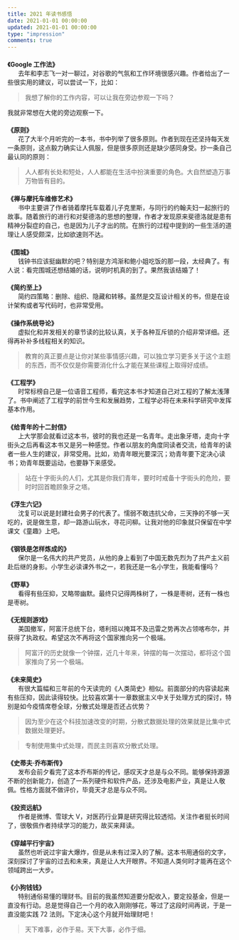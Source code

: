 ```yaml
---
title: 2021 年读书感悟
date: 2021-01-01 00:00:00
updated: 2021-01-01 00:00:00
type: "impression"
comments: true
---
```


<style>
.post-title {
  display: none !important;
}
.posts-expand {
  padding-top: 0px !important;
}
h4{
  margin-bottom: 0px !important;
}
</style>

<h4 id="Google 工作法">《Google 工作法》</h4>&nbsp;&nbsp;&nbsp;&nbsp;&nbsp;&nbsp;去年和李志飞一对一聊过，对谷歌的气氛和工作环境很感兴趣。作者给出了一些很实用的建议，可以尝试一下，比如：

> 我想了解你的工作内容，可以让我在旁边参观一下吗？

我就非常想在大佬的旁边观察一下。

<h4 id="原则">《原则》</h4>&nbsp;&nbsp;&nbsp;&nbsp;&nbsp;&nbsp;花了大半个月听完的一本书，书中列举了很多原则。作者到现在还坚持每天发一条原则，这点毅力确实让人佩服，但是很多原则还是缺少感同身受。抄一条自己最认同的原则：

> 人人都有长处和短处，人人都能在生活中扮演重要的角色。大自然塑造万事万物皆有目的。

<h4 id="禅与摩托车维修艺术">《禅与摩托车维修艺术》</h4>&nbsp;&nbsp;&nbsp;&nbsp;&nbsp;&nbsp;书中主要讲了作者骑着摩托车载着儿子克里斯，与同行的约翰夫妇一起旅行的故事。随着旅行的进行和对斐德洛的思想的整理，作者才发现原来斐德洛就是患有精神分裂症的自己，也是因为儿子才出的院。在旅行的过程中提到的一些生活的道理让人感受颇深，比如欲速则不达。

<h4 id="围城">《围城》</h4>&nbsp;&nbsp;&nbsp;&nbsp;&nbsp;&nbsp;钱钟书应该挺幽默的吧？特别是方鸿渐和鲍小姐吃饭的那一段，太经典了。有人说：看完围城还想结婚的话，说明时机真的到了。果然我该结婚了！

<h4 id="简约至上">《简约至上》</h4>&nbsp;&nbsp;&nbsp;&nbsp;&nbsp;&nbsp;简约四策略：删除、组织、隐藏和转移。虽然是交互设计相关的书，但是在设计架构或者写代码时，也非常受用。

<h4 id="操作系统导论">《操作系统导论》</h4>&nbsp;&nbsp;&nbsp;&nbsp;&nbsp;&nbsp;虚拟化和并发相关的章节读的比较认真，关于各种互斥锁的介绍非常详细。还得再补补多线程相关的知识。

> 教育的真正要点是让你对某些事情感兴趣，可以独立学习更多关于这个主题的东西，而不仅仅是你需要消化什么才能在某些课程上取得好成绩。

<h4 id="工程学">《工程学》</h4>&nbsp;&nbsp;&nbsp;&nbsp;&nbsp;&nbsp;时常标榜自己是一位语音工程师，看完这本书才知道自己对工程的了解太浅薄了。书中阐述了工程学的前世今生和发展趋势，工程学必将在未来科学研究中发挥基本作用。

<h4 id="给青年的十二封信">《给青年的十二封信》</h4>&nbsp;&nbsp;&nbsp;&nbsp;&nbsp;&nbsp;上大学那会就看过这本书，彼时的我也还是一名青年。走出象牙塔，走向十字街头之后再看这本书又是另一种感觉。作者以朋友的角度同读者交流，给青年的读者一些人生的建议，非常受用。比如，劝青年眼光要深沉；劝青年要下定决心读书；劝青年既要运动，也要静下来感受。

> 站在十字街头的人们，尤其是你我们青年，要时时戒备十字街头的危险，要时时回首瞻顾象牙之塔。

<h4 id="浮生六记">《浮生六记》</h4>&nbsp;&nbsp;&nbsp;&nbsp;&nbsp;&nbsp;沈复可以说是封建社会男子的代表了。懦弱不敢违抗父命，三天挣的不够一天吃的，说是做生意，却一路游山玩水，寻花问柳。让我对他的印象就只保留在中学课文《童趣》上吧。

<h4 id="钢铁是怎样炼成的">《钢铁是怎样炼成的》</h4>&nbsp;&nbsp;&nbsp;&nbsp;&nbsp;&nbsp;保尔是一名伟大的共产党员，从他的身上看到了中国无数先烈为了共产主义前赴后继的身影。小学生必读课外书之一，若我还是一名小学生，我能看懂吗？

<h4 id="野草">《野草》</h4>&nbsp;&nbsp;&nbsp;&nbsp;&nbsp;&nbsp;看得有些压抑，又略带幽默。最终只记得两株树了，一株是枣树，还有一株也是枣树。

<h4 id="无规则游戏">《无规则游戏》</h4>&nbsp;&nbsp;&nbsp;&nbsp;&nbsp;&nbsp;美国撤军，阿富汗总统下台，塔利班以掩耳不及迅雷之势再次占领喀布尔，并获得了执政权。希望这次不再将这个国家推向另一个极端。

> 阿富汗的历史就像一个钟摆，近几十年来，钟摆的每一次摆动，都将这个国家推向了另一个极端。

<h4 id="未来简史">《未来简史》</h4>&nbsp;&nbsp;&nbsp;&nbsp;&nbsp;&nbsp;有很大篇幅和三年前的今天读完的《人类简史》相似。前面部分的内容读起来有些压抑，因此读得较快。比较喜欢第十一章数据主义中关于处理方式的探讨，特别是如今疫情席卷全球，分散式处理是否还占优势？

> 因为至少在这个科技加速改变的时期，分散式数据处理的效果就是比集中式数据处理更好。

> 专制使用集中式处理，而民主则喜欢分散式处理。

<h4 id="史蒂夫·乔布斯传">《史蒂夫·乔布斯传》</h4>&nbsp;&nbsp;&nbsp;&nbsp;&nbsp;&nbsp;发布会前夕看完了这本乔布斯的传记，感叹天才总是与众不同。能够保持源源不断的创新能力，创造了一系列硬件和软件产品，还涉及电影产业，真是让人敬佩。性格方面就不做评价，毕竟天才总是与众不同。

<h4 id="投资远航">《投资远航》</h4>&nbsp;&nbsp;&nbsp;&nbsp;&nbsp;&nbsp;作者是微博、雪球大 V，对医药行业算是研究得比较透彻。关注作者挺长时间了，很敬佩作者持续学习的能力，故买来拜读。

<h4 id="穿越平行宇宙">《穿越平行宇宙》</h4>&nbsp;&nbsp;&nbsp;&nbsp;&nbsp;&nbsp;虽然也听说过宇宙大爆炸，但是从未有过深入的了解。这本书用通俗的文字，深刻探讨了宇宙的过去和未来，真是让人大开眼界。不知道人类何时才能再在这个领域跨出一大步。

<h4 id="小狗钱钱">《小狗钱钱》</h4>&nbsp;&nbsp;&nbsp;&nbsp;&nbsp;&nbsp;特别通俗易懂的理财书。目前的我虽然知道要分配收入，要定投基金，但是一直没有行动。总是觉得自己一个月的收入刚刚够花，等过了这段时间再说，于是一直没能实践 72 法则。下定决心这个月就开始理财吧！

> 天下难事，必作于易。天下大事，必作于细。